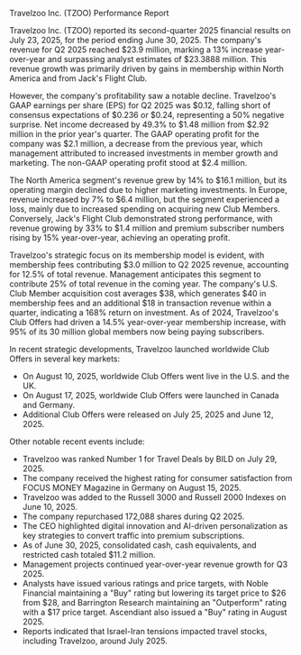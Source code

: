 Travelzoo Inc. (TZOO) Performance Report

Travelzoo Inc. (TZOO) reported its second-quarter 2025 financial results on July 23, 2025, for the period ending June 30, 2025. The company's revenue for Q2 2025 reached $23.9 million, marking a 13% increase year-over-year and surpassing analyst estimates of $23.3888 million. This revenue growth was primarily driven by gains in membership within North America and from Jack's Flight Club.

However, the company's profitability saw a notable decline. Travelzoo's GAAP earnings per share (EPS) for Q2 2025 was $0.12, falling short of consensus expectations of $0.236 or $0.24, representing a 50% negative surprise. Net income decreased by 49.3% to $1.48 million from $2.92 million in the prior year's quarter. The GAAP operating profit for the company was $2.1 million, a decrease from the previous year, which management attributed to increased investments in member growth and marketing. The non-GAAP operating profit stood at $2.4 million.

The North America segment's revenue grew by 14% to $16.1 million, but its operating margin declined due to higher marketing investments. In Europe, revenue increased by 7% to $6.4 million, but the segment experienced a loss, mainly due to increased spending on acquiring new Club Members. Conversely, Jack's Flight Club demonstrated strong performance, with revenue growing by 33% to $1.4 million and premium subscriber numbers rising by 15% year-over-year, achieving an operating profit.

Travelzoo's strategic focus on its membership model is evident, with membership fees contributing $3.0 million to Q2 2025 revenue, accounting for 12.5% of total revenue. Management anticipates this segment to contribute 25% of total revenue in the coming year. The company's U.S. Club Member acquisition cost averages $38, which generates $40 in membership fees and an additional $18 in transaction revenue within a quarter, indicating a 168% return on investment. As of 2024, Travelzoo's Club Offers had driven a 14.5% year-over-year membership increase, with 95% of its 30 million global members now being paying subscribers.

In recent strategic developments, Travelzoo launched worldwide Club Offers in several key markets:
*   On August 10, 2025, worldwide Club Offers went live in the U.S. and the UK.
*   On August 17, 2025, worldwide Club Offers were launched in Canada and Germany.
*   Additional Club Offers were released on July 25, 2025 and June 12, 2025.

Other notable recent events include:
*   Travelzoo was ranked Number 1 for Travel Deals by BILD on July 29, 2025.
*   The company received the highest rating for consumer satisfaction from FOCUS MONEY Magazine in Germany on August 15, 2025.
*   Travelzoo was added to the Russell 3000 and Russell 2000 Indexes on June 10, 2025.
*   The company repurchased 172,088 shares during Q2 2025.
*   The CEO highlighted digital innovation and AI-driven personalization as key strategies to convert traffic into premium subscriptions.
*   As of June 30, 2025, consolidated cash, cash equivalents, and restricted cash totaled $11.2 million.
*   Management projects continued year-over-year revenue growth for Q3 2025.
*   Analysts have issued various ratings and price targets, with Noble Financial maintaining a "Buy" rating but lowering its target price to $26 from $28, and Barrington Research maintaining an "Outperform" rating with a $17 price target. Ascendiant also issued a "Buy" rating in August 2025.
*   Reports indicated that Israel-Iran tensions impacted travel stocks, including Travelzoo, around July 2025.